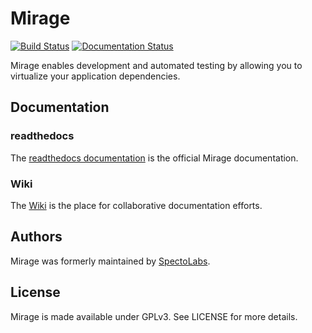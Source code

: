Mirage
======

[![Build Status](https://travis-ci.org/SpectoLabs/mirage.png?branch=master)](https://travis-ci.org/SpectoLabs/mirage)
[![Documentation Status](https://readthedocs.org/projects/mirage/badge/?version=latest)](http://mirage.readthedocs.org/en/latest/?badge=latest)

Mirage enables development and automated testing by allowing you to virtualize your application dependencies.


## Documentation

### readthedocs

The [readthedocs documentation](<http://mirage-docs.readthedocs.org/en/latest/?badge=latest/>) is the official Mirage documentation.

### Wiki

The [Wiki](https://github.com/InternationalAirlinesGroup/mirage/wiki) is the place for collaborative documentation efforts.

## Authors

Mirage was formerly maintained by [SpectoLabs](http://specto.io).

## License

Mirage is made available under GPLv3. See LICENSE for more details.
